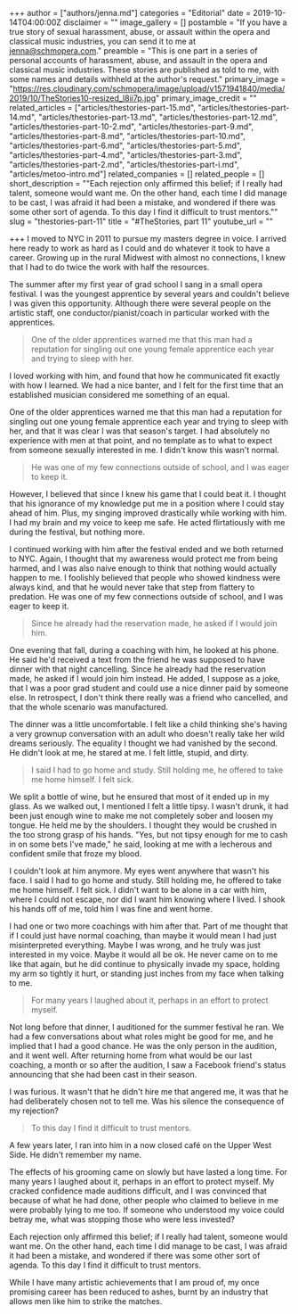 +++
author = ["authors/jenna.md"]
categories = "Editorial"
date = 2019-10-14T04:00:00Z
disclaimer = ""
image_gallery = []
postamble = "If you have a true story of sexual harassment, abuse, or assault within the opera and classical music industries, you can send it to me at [jenna@schmopera.com](mailto:jenna@schmopera.com)."
preamble = "This is one part in a series of personal accounts of harassment, abuse, and assault in the opera and classical music industries. These stories are published as told to me, with some names and details withheld at the author's request."
primary_image = "https://res.cloudinary.com/schmopera/image/upload/v1571941840/media/2019/10/TheStories10-resized_l8ii7p.jpg"
primary_image_credit = ""
related_articles = ["articles/thestories-part-15.md", "articles/thestories-part-14.md", "articles/thestories-part-13.md", "articles/thestories-part-12.md", "articles/thestories-part-10-2.md", "articles/thestories-part-9.md", "articles/thestories-part-8.md", "articles/thestories-part-10.md", "articles/thestories-part-6.md", "articles/thestories-part-5.md", "articles/thestories-part-4.md", "articles/thestories-part-3.md", "articles/thestories-part-2.md", "articles/thestories-part-i.md", "articles/metoo-intro.md"]
related_companies = []
related_people = []
short_description = "\"Each rejection only affirmed this belief; if I really had talent, someone would want me. On the other hand, each time I did manage to be cast, I was afraid it had been a mistake, and wondered if there was some other sort of agenda. To this day I find it difficult to trust mentors.\""
slug = "thestories-part-11"
title = "#TheStories, part 11"
youtube_url = ""

+++
I moved to NYC in 2011 to pursue my masters degree in voice. I arrived here ready to work as hard as I could and do whatever it took to have a career. Growing up in the rural Midwest with almost no connections, I knew that I had to do twice the work with half the resources.

The summer after my first year of grad school I sang in a small opera festival. I was the youngest apprentice by several years and couldn't believe I was given this opportunity. Although there were several people on the artistic staff, one conductor/pianist/coach in particular worked with the apprentices.

> One of the older apprentices warned me that this man had a reputation for singling out one young female apprentice each year and trying to sleep with her.

I loved working with him, and found that how he communicated fit exactly with how I learned. We had a nice banter, and I felt for the first time that an established musician considered me something of an equal.

One of the older apprentices warned me that this man had a reputation for singling out one young female apprentice each year and trying to sleep with her, and that it was clear I was that season's target. I had absolutely no experience with men at that point, and no template as to what to expect from someone sexually interested in me. I didn't know this wasn't normal.

> He was one of my few connections outside of school, and I was eager to keep it.

However, I believed that since I knew his game that I could beat it. I thought that his ignorance of my knowledge put me in a position where I could stay ahead of him. Plus, my singing improved drastically while working with him. I had my brain and my voice to keep me safe. He acted flirtatiously with me during the festival, but nothing more.

I continued working with him after the festival ended and we both returned to NYC. Again, I thought that my awareness would protect me from being harmed, and I was also naive enough to think that nothing would actually happen to me. I foolishly believed that people who showed kindness were always kind, and that he would never take that step from flattery to predation. He was one of my few connections outside of school, and I was eager to keep it.

> Since he already had the reservation made, he asked if I would join him.

One evening that fall, during a coaching with him, he looked at his phone. He said he'd received a text from the friend he was supposed to have dinner with that night cancelling. Since he already had the reservation made, he asked if I would join him instead. He added, I suppose as a joke, that I was a poor grad student and could use a nice dinner paid by someone else. In retrospect, I don't think there really was a friend who cancelled, and that the whole scenario was manufactured.

The dinner was a little uncomfortable. I felt like a child thinking she's having a very grownup conversation with an adult who doesn't really take her wild dreams seriously. The equality I thought we had vanished by the second. He didn't look at me, he stared at me. I felt little, stupid, and dirty.

> I said I had to go home and study. Still holding me, he offered to take me home himself. I felt sick.

We split a bottle of wine, but he ensured that most of it ended up in my glass. As we walked out, I mentioned I felt a little tipsy. I wasn't drunk, it had been just enough wine to make me not completely sober and loosen my tongue. He held me by the shoulders. I thought they would be crushed in the too strong grasp of his hands. "Yes, but not tipsy enough for me to cash in on some bets I've made," he said, looking at me with a lecherous and confident smile that froze my blood.

I couldn't look at him anymore. My eyes went anywhere that wasn't his face. I said I had to go home and study. Still holding me, he offered to take me home himself. I felt sick. I didn't want to be alone in a car with him, where I could not escape, nor did I want him knowing where I lived. I shook his hands off of me, told him I was fine and went home.

I had one or two more coachings with him after that. Part of me thought that if I could just have normal coaching, than maybe it would mean I had just misinterpreted everything. Maybe I was wrong, and he truly was just interested in my voice. Maybe it would all be ok. He never came on to me like that again, but he did continue to physically invade my space, holding my arm so tightly it hurt, or standing just inches from my face when talking to me.

> For many years I laughed about it, perhaps in an effort to protect myself.

Not long before that dinner, I auditioned for the summer festival he ran. We had a few conversations about what roles might be good for me, and he implied that I had a good chance. He was the only person in the audition, and it went well. After returning home from what would be our last coaching, a month or so after the audition, I saw a Facebook friend's status announcing that she had been cast in their season.

I was furious. It wasn't that he didn't hire me that angered me, it was that he had deliberately chosen not to tell me. Was his silence the consequence of my rejection?

> To this day I find it difficult to trust mentors.

A few years later, I ran into him in a now closed café on the Upper West Side. He didn't remember my name.

The effects of his grooming came on slowly but have lasted a long time. For many years I laughed about it, perhaps in an effort to protect myself. My cracked confidence made auditions difficult, and I was convinced that because of what he had done, other people who claimed to believe in me were probably lying to me too. If someone who understood my voice could betray me, what was stopping those who were less invested?

Each rejection only affirmed this belief; if I really had talent, someone would want me. On the other hand, each time I did manage to be cast, I was afraid it had been a mistake, and wondered if there was some other sort of agenda. To this day I find it difficult to trust mentors.

While I have many artistic achievements that I am proud of, my once promising career has been reduced to ashes, burnt by an industry that allows men like him to strike the matches.